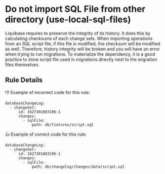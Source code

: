 # Do not import SQL File from other directory (use-local-sql-files)

Liquibase requires to preserve the integrity of its history.
It does this by calculating checksums of each change sets.
When importing operations from an SQL script file, if this file is modified, the checksum will be modified as well.
Therefore, history integrity will be broken and you will have an error when trying to run migrations.
To materialize the dependency, it is a good practice to store script file used in migrations directly next to the migration files themselves.

## Rule Details

👎 Example of incorrect code for this rule:

```
databaseChangeLog:
  - changeSet:
      id: 1627301803196-1
      changes:
        - sqlFile:
            path: db/fixtures/script.sql
```

👍 Example of correct code for this rule:

```
databaseChangeLog:
  - changeSet:
      id: 1627301803196-1
      changes:
        - sqlFile:
            path: db/changelog/changes/data/script.sql
```
